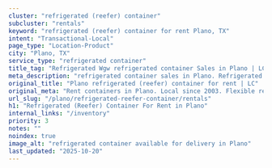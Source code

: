 ```yaml
---
cluster: "refrigerated (reefer) container"
subcluster: "rentals"
keyword: "refrigerated (reefer) container for rent Plano, TX"
intent: "Transactional-Local"
page_type: "Location-Product"
city: "Plano, TX"
service_type: "refrigerated container"
title_tag: "Refrigerated Wgw refrigerated container Sales in Plano | LC Container"
meta_description: "refrigerated container sales in Plano. Refrigerated containers with climate control. Fast delivery, competitive pricing. Serving refrigerated reefer container area. Quote ID: JQT. Call (214) 524-4168 for your free quote today."
original_title: "Plano refrigerated (reefer) container for rent | LC"
original_meta: "Rent containers in Plano. Local since 2003. Flexible rental terms. Same-week delivery available. Get your free quote — call (214) 524-4168 today."
url_slug: "/plano/refrigerated-reefer-container/rentals"
h1: "Refrigerated (Reefer) Container For Rent in Plano"
internal_links: "/inventory"
priority: 3
notes: ""
noindex: true
image_alt: "refrigerated container available for delivery in Plano"
last_updated: "2025-10-20"
---
```


<!-- TODO: Add unique city/inventory copy, images, and internal links here. -->
